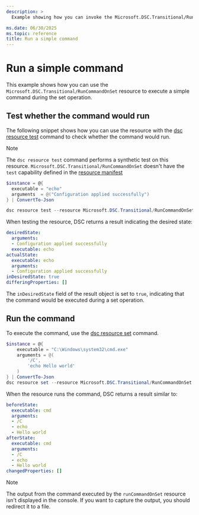 ```yaml
---
description: >
  Example showing how you can invoke the Microsoft.DSC.Transitional/RunCommandOnSet resource with DSC to run a simple command.

ms.date: 06/30/2025
ms.topic: reference
title: Run a simple command
---
```


# Run a simple command

This example shows how you can use the `Microsoft.DSC.Transitional/RunCommandOnSet` resource to
execute a simple command during the set operation.

## Test whether the command would run

The following snippet shows how you can use the resource with the [dsc resource test][01] command to check whether the command would run.

> [!NOTE]
> The `dsc resource test` command performs a synthetic test on this resource. `Microsoft.DSC.Transitional/RunCommandOnSet` doesn't have
> the `test` capability defined in the [resource manifest][02]

```powershell
$instance = @{
  executable = "echo"
  arguments  = @("Configuration applied successfully")
} | ConvertTo-Json

dsc resource test --resource Microsoft.DSC.Transitional/RunCommandOnSet --input $instance
```

When testing the resource, DSC returns a result indicating the desired state:

```yaml
desiredState:
  arguments:
  - Configuration applied successfully
  executable: echo
actualState:
  executable: echo
  arguments:
  - Configuration applied successfully
inDesiredState: true
differingProperties: []
```

The `inDesiredState` field of the result object is set to `true`, indicating that the command would be executed during a set operation.

## Run the command

To execute the command, use the [dsc resource set][03] command.

```powershell
$instance = @{
    executable = "C:\Windows\system32\cmd.exe"
    arguments = @(
        '/C',
        'echo Hello world'
    )
} | ConvertTo-Json
dsc resource set --resource Microsoft.DSC.Transitional/RunCommandOnSet --input $instance
```

When the resource runs the command, DSC returns a result similar to:

```yaml
beforeState:
  executable: cmd
  arguments:
  - /C
  - echo
  - Hello world
afterState:
  executable: cmd
  arguments:
  - /C
  - echo
  - Hello world
changedProperties: []
```

> [!NOTE]
> The output from the command executed by the `runCommandOnSet` resource isn't displayed in the console.
> If you want to capture the output, you should redirect it to a file.

<!-- Link reference definitions -->
[01]: ../../../../../cli/resource/test.md
[02]: ../../../../../../schemas/resource/manifest/test.md
[03]: ../../../../../cli/resource/set.md
